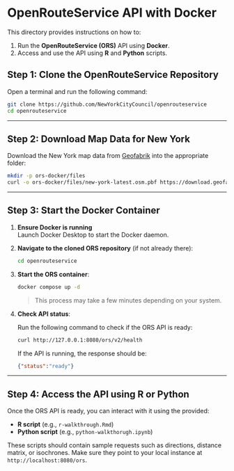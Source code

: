 
# OpenRouteService API with Docker

This directory provides instructions on how to:

1. Run the **OpenRouteService (ORS)** API using **Docker**.
2. Access and use the API using **R** and **Python** scripts.


## Step 1: Clone the OpenRouteService Repository

Open a terminal and run the following command:

```bash
git clone https://github.com/NewYorkCityCouncil/openrouteservice
cd openrouteservice
```

---

## Step 2: Download Map Data for New York

Download the New York map data from [Geofabrik](https://download.geofabrik.de/north-america/us/new-york.html) into the appropriate folder:

```bash
mkdir -p ors-docker/files
curl -o ors-docker/files/new-york-latest.osm.pbf https://download.geofabrik.de/north-america/us/new-york-latest.osm.pbf
```

---

## Step 3: Start the Docker Container

1. **Ensure Docker is running**  
   Launch Docker Desktop to start the Docker daemon.

2. **Navigate to the cloned ORS repository** (if not already there):

   ```bash
   cd openrouteservice
   ```

3. **Start the ORS container**:

   ```bash
   docker compose up -d
   ```

   > This process may take a few minutes depending on your system.

4. **Check API status**:

   Run the following command to check if the ORS API is ready:

   ```bash
   curl http://127.0.0.1:8080/ors/v2/health
   ```

   If the API is running, the response should be:

   ```json
   {"status":"ready"}
   ```

---

## Step 4: Access the API using R or Python

Once the ORS API is ready, you can interact with it using the provided:

- **R script** (e.g., `r-walkthrough.Rmd`)
- **Python script** (e.g., `python-walkthorugh.ipynb`)

These scripts should contain sample requests such as directions, distance matrix, or isochrones. Make sure they point to your local instance at `http://localhost:8080/ors`.

